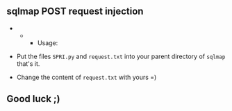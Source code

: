 ## sqlmap POST request injection
- - - Usage:

- Put the files `SPRI.py` and `request.txt` into your parent directory of `sqlmap` that's it.

- Change the content of `request.txt` with yours =)

## Good luck ;)
